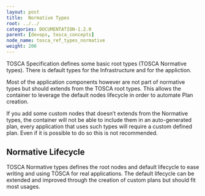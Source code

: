 ```yaml
---
layout: post
title:  Normative Types
root: ../../
categories: DOCUMENTATION-1.2.0
parent: [devops, tosca_concepts]
node_name: tosca_ref_types_normative
weight: 200
---
```


TOSCA Specification defines some basic root types (TOSCA Normative types). There is default types for the Infrastructure and for the appliction.

Most of the application components however are not part of normative types but should extends from the TOSCA root types. This allows the container to leverage the default nodes lifecycle in order to automate Plan creation.

If you add some custom nodes that doesn’t extends from the Normative types, the container will not be able to include them in an auto-generated plan, every application that uses such types will require a custom defined plan. Even if it is possible to do so this is not recommended.

## Normative Lifecycle

TOSCA Normative types defines the root nodes and default lifecycle to ease writing and using TOSCA for real applications. The default lifecycle can be extended and improved through the creation of custom plans but should fit most usages.
